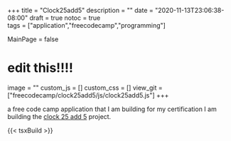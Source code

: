 +++
title = "Clock25add5"
description = ""
date = "2020-11-13T23:06:38-08:00"
draft = true
notoc = true  
tags = ["application","freecodecamp","programming"]

MainPage = false
# edit this!!!!
image = ""
custom_js = []
custom_css = []
view_git = ["freecodecamp/clock25add5/js/clock25add5.js"] 
+++



a free code camp application that I am building for my certification 
I am building the [clock 25 add 5] project.
<!--more-->

<div id="app-source">
		<!--<p id="break-label">Break Length:<span id="break-label-value">5</span></p>
		<p id="session-label">Session length: <span id="session-length-value">25</span></p>
		<p id="timer-label">Session</p>
		<p id="time-left">mm:ss</p>
		<button id="break-decrement">break decrement</button>
		<button id="session-decrement">sess decr </button>
		<button id="break-increment">break increment</button>
		<button id="session-increment">sess inc </button>
		<button id="start_stop">start/stop</button>
		<button id="reset">reset</button> -->
</div>
<script src="https://unpkg.com/react@17/umd/react.development.js" crossorigin></script>  
<script src="https://unpkg.com/react-dom@17/umd/react-dom.development.js" crossorigin></script> 
{{< tsxBuild >}} 


[clock 25 add 5 ]: https://www.freecodecamp.org/learn/front-end-libraries/front-end-libraries-projects/build-a-25--5-clock
